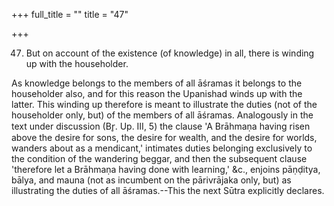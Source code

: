 +++
full_title = ""
title = "47"

+++


47. But on account of the existence (of knowledge) in all, there is winding up with the householder.

As knowledge belongs to the members of all āśramas it belongs to the householder also, and for this reason the Upanishad winds up with the latter. This winding up therefore is meant to illustrate the duties (not of the householder only, but) of the members of all āśramas. Analogously in the text under discussion (Br̥. Up. III, 5) the clause 'A Brāhmaṇa having risen above the desire for sons, the desire for wealth, and the desire for worlds, wanders about as a mendicant,' intimates duties belonging exclusively to the condition of the wandering beggar, and then the subsequent clause 'therefore let a Brāhmaṇa having done with learning,' &c., enjoins pāṇḍitya, bālya, and mauna (not as incumbent on the pārivrājaka only, but) as illustrating the duties of all āśramas.--This the next Sūtra explicitly declares.

